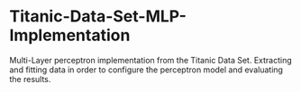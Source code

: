 # Titanic-Data-Set-MLP-Implementation
Multi-Layer perceptron implementation from the Titanic Data Set. Extracting and fitting data in order to configure the perceptron model and evaluating the results.
